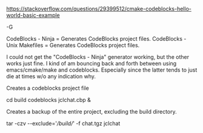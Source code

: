 https://stackoverflow.com/questions/29399512/cmake-codeblocks-hello-world-basic-example

-G <generator-name>

  CodeBlocks - Ninja           = Generates CodeBlocks project files.
  CodeBlocks - Unix Makefiles  = Generates CodeBlocks project files.
  
I could not get the "CodeBlocks - Ninja" generator working, but the other works just fine. I kind of am bouncing back and forth between using emacs/cmake/make and codeblocks. Especially since the latter tends to just die at times w/o any indication why. 

Creates a codeblocks project file

  cd build
  codeblocks jclchat.cbp &


Creates a backup of the entire project, excluding the build directory.

  tar -czv --exclude='*/build/*' -f chat.tgz jclchat


